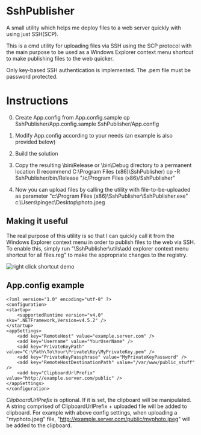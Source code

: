 # SshPublisher
A small utility which helps me deploy files to a web server quickly with using just SSH(SCP).

This is a cmd utility for uploading files via SSH using the SCP protocol with the main purpose to be used as a Windows Explorer context menu shortcut to make publishing files to the web quicker.

Only key-based SSH authentication is implemented. The .pem file must be password protected.

# Instructions
0. Create App.config from App.config.sample
		cp SshPublisher/App.config.sample SshPublisher/App.config
		
0. Modify App.config according to your needs (an example is also provided below)

0. Build the solution

0. Copy the resulting \bin\Release or \bin\Debug directory to a permanent location (I recommend C:\Program Files (x86)\SshPublisher)
		cp -R SshPublisher/bin/Release "/c/Program Files (x86)/SshPublisher"
	
0. Now you can upload files by calling the utility with file-to-be-uploaded as parameter
		"c:\Program Files (x86)\SshPublisher\SshPublisher.exe" c:\Users\pingec\Desktop\photo.jpeg

## Making it useful
The real purpose of this utility is so that I can quickly call it from the Windows Explorer context menu in order to publish files to the web via SSH.
To enable this, simply run 
	"\SshPublisher\utils\add explorer context menu shortcut for all files.reg" 
to make the appropriate changes to the registry.

![right click shortcut demo](https://raw.github.com/pingec/SshPublisher/master/demo/demo.png)

## App.config example
	<?xml version="1.0" encoding="utf-8" ?>
	<configuration>
	<startup>
		<supportedRuntime version="v4.0" sku=".NETFramework,Version=v4.5.2" />
	</startup>
	<appSettings>
		<add key="RemoteHost" value="example.server.com" />
		<add key="Username" value="YourUserName" />
		<add key="PrivateKeyPath" value="C:\Path\To\Your\Private\Key\MyPrivateKey.pem" />
		<add key="PrivateKeyPassphrase" value="MyPrivateKeyPassword" />
		<add key="RemoteHostDestinationPath" value="/var/www/public_stuff" />
		<add key="ClipboardUrlPrefix" value="http://example.server.com/public" />
	</appSettings>
	</configuration>

*ClipboardUrlPrefix* is optional. If it is set, the clipboard will be manipulated. A string comprised of ClipboardUrlPrefix + uploaded file will be added to clipboard.
For example with above config settings, when uploading a "myphoto.jpeg" file, "http://example.server.com/public/myphoto.jpeg" will be added to the clipboard.